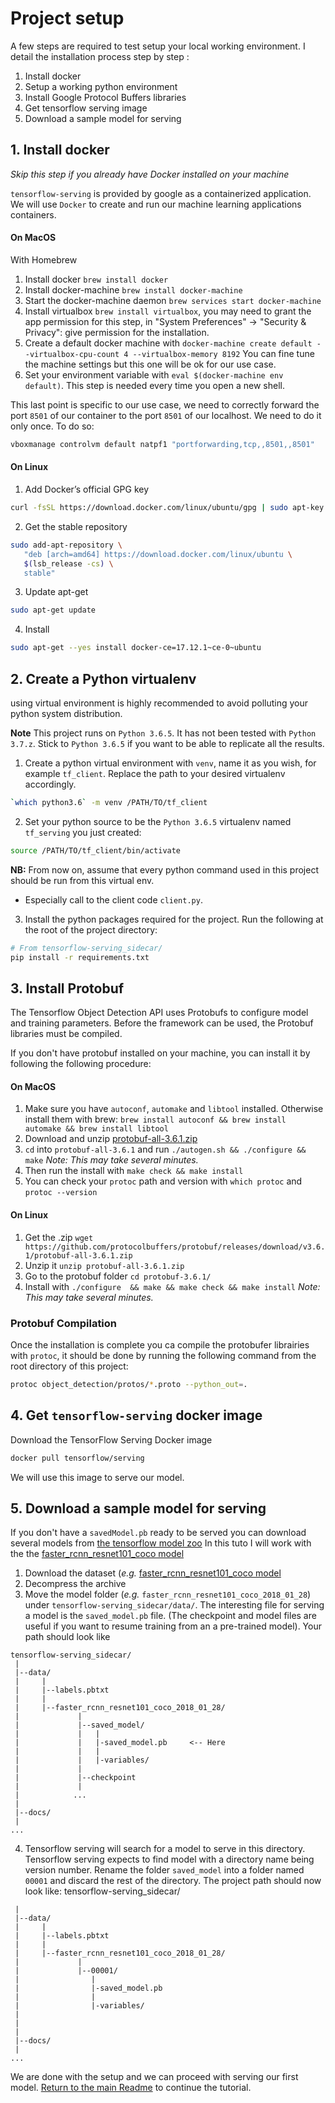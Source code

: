 # Project setup

A few steps are required to test setup your local working environment.
I detail the installation process step by step :

1. Install docker
2. Setup a working python environment
3. Install Google Protocol Buffers libraries
4. Get tensorflow serving image
5. Download a sample model for serving

## 1. Install docker

_Skip this step if you already have Docker installed on your machine_

`tensorflow-serving` is provided by google as a containerized application. We will use `Docker` to create and run our machine
learning applications containers.
 
#### On MacOS

With Homebrew

1. Install docker `brew install docker`
2. Install docker-machine `brew install docker-machine`
3. Start the docker-machine daemon `brew services start docker-machine`
4. Install virtualbox `brew install virtualbox`, you may need to grant the app permission for this step,
 in "System Preferences" -> "Security & Privacy": give permission for the installation. 
5. Create a default docker machine with `docker-machine create default --virtualbox-cpu-count 4 --virtualbox-memory 8192`
You can fine tune the machine settings but this one will be ok for our use case.
6. Set your environment variable with `eval $(docker-machine env default)`. This step is needed every time you open a new shell.


This last point is specific to our use case, we need to correctly forward the port `8501` of our container to the port `8501` of our localhost.
We need to do it only once. To do so:
```bash
vboxmanage controlvm default natpf1 "portforwarding,tcp,,8501,,8501"
``` 

#### On Linux

1.  Add Docker’s official GPG key
````bash
curl -fsSL https://download.docker.com/linux/ubuntu/gpg | sudo apt-key add -
````
2.  Get the stable repository
````bash
sudo add-apt-repository \
   "deb [arch=amd64] https://download.docker.com/linux/ubuntu \
   $(lsb_release -cs) \
   stable"
````

3. Update apt-get
````bash
sudo apt-get update
````

4. Install
````bash
sudo apt-get --yes install docker-ce=17.12.1~ce-0~ubuntu
````

## 2. Create a Python virtualenv

using virtual environment is highly recommended to avoid polluting your python system distribution.

**Note** This project runs on `Python 3.6.5`. It has not been tested with `Python 3.7.z`.
Stick to `Python 3.6.5` if you want to be able to replicate all the results.

1. Create a python virtual environment with `venv`, name it as you wish, for example `tf_client`. 
Replace the path to your desired virtualenv accordingly.
```bash
`which python3.6` -m venv /PATH/TO/tf_client
```

2. Set your python source to be the `Python 3.6.5` virtualenv named `tf_serving` you just created:
```bash
source /PATH/TO/tf_client/bin/activate
```
**NB:** From now on, assume that every python command used in this project should be run from this virtual env. 
- Especially call to the client code `client.py`.


3. Install the python packages required for the project. Run the following at the root of the project directory:
```bash
# From tensorflow-serving_sidecar/
pip install -r requirements.txt
``` 

## 3. Install Protobuf
The Tensorflow Object Detection API uses Protobufs to configure model and training parameters. 
Before the framework can be used, the Protobuf libraries must be compiled. 

If you don't have protobuf installed on your machine, you can install it by following the following
procedure:

#### On MacOS
 1. Make sure you have `autoconf`, `automake` and `libtool` installed. Otherwise install them with brew:
 `brew install autoconf && brew install automake && brew install libtool`
 2. Download and unzip [protobuf-all-3.6.1.zip](https://github.com/protocolbuffers/protobuf/releases/download/v3.6.1/protobuf-all-3.6.1.zip)
 3. `cd` into `protobuf-all-3.6.1` and run `./autogen.sh && ./configure && make` _Note: This may take several minutes._
 4. Then run the install with `make check && make install`
 5. You can check your `protoc` path and version with `which protoc` and `protoc --version`

#### On Linux

 1. Get the .zip `wget https://github.com/protocolbuffers/protobuf/releases/download/v3.6.1/protobuf-all-3.6.1.zip`
 2. Unzip it `unzip protobuf-all-3.6.1.zip`
 3. Go to the protobuf folder `cd protobuf-3.6.1/`
 4. Install with `./configure  && make && make check && make install` _Note: This may take several minutes._
 
### Protobuf Compilation

Once the installation is complete you ca compile the protobufer librairies with `protoc`, 
it should be done by running the following command from the root directory of this project:
```bash
protoc object_detection/protos/*.proto --python_out=.
```

## 4. Get `tensorflow-serving` docker image
Download the TensorFlow Serving Docker image
```bash
docker pull tensorflow/serving
```
We will use this image to serve our model.

## 5. Download a sample model for serving

If you don't have a `savedModel.pb` ready to be served you can download several models from
[the tensorflow model zoo](https://github.com/tensorflow/models/blob/master/research/object_detection/g3doc/detection_model_zoo.md
)
In this tuto I will work with the the [faster_rcnn_resnet101_coco model](http://download.tensorflow.org/models/object_detection/faster_rcnn_resnet101_coco_2018_01_28.tar.gz)

1. Download the dataset (_e.g._ [faster_rcnn_resnet101_coco model](http://download.tensorflow.org/models/object_detection/faster_rcnn_resnet101_coco_2018_01_28.tar.gz)
2. Decompress the archive
3. Move the model folder (_e.g._ `faster_rcnn_resnet101_coco_2018_01_28`) under `tensorflow-serving_sidecar/data/`.
The interesting file for serving a model is the `saved_model.pb` file. (The checkpoint and model files are useful if you 
want to resume training from an a pre-trained model). Your path should look like 
```
tensorflow-serving_sidecar/
 |
 |--data/
 |     |
 |     |--labels.pbtxt
 |     |
 |     |--faster_rcnn_resnet101_coco_2018_01_28/
 |             |
 |             |--saved_model/
 |             |   |
 |             |   |-saved_model.pb     <-- Here 
 |             |   |
 |             |   |-variables/
 |             |
 |             |--checkpoint
 |             |
 |            ...
 |
 |--docs/
 |
...

```
4. Tensorflow serving will search for a model to serve in this directory. Tensorflow serving expects to find model with a directory name being version number.
Rename the folder `saved_model` into a folder named `00001` and discard the rest of the directory. The project path should now look like:
tensorflow-serving_sidecar/
```
 |
 |--data/
 |     |
 |     |--labels.pbtxt
 |     |
 |     |--faster_rcnn_resnet101_coco_2018_01_28/
 |             |
 |             |--00001/
 |                |
 |                |-saved_model.pb 
 |                |
 |                |-variables/
 |             
 |     
 |
 |--docs/
 |
...

```

We are done with the setup and we can proceed with serving our first model. [Return to the main Readme](../readme.md) to continue the tutorial.